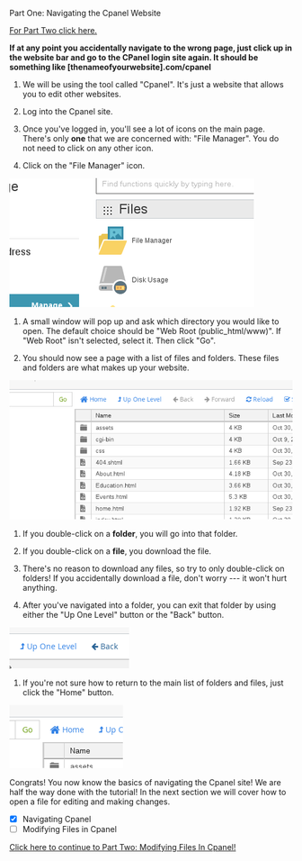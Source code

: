 Part One: Navigating the Cpanel Website

[For Part Two click here.](./02_Modifying_Files_In_Cpanel.md)

**If at any point you accidentally navigate to the wrong page, just click up in the website bar and go to the CPanel login site again. It should be something like [thenameofyourwebsite].com/cpanel**

1. We will be using the tool called "Cpanel". It's just a website that allows you to edit other websites.

1. Log into the Cpanel site.

1. Once you've logged in, you'll see a lot of icons on the main page. There's only **one** that we are concerned with: "File Manager". You do not need to click on any other icon.

1. Click on the "File Manager" icon.

  ![Image of File Manager](./images/FileManager.png)

1. A small window will pop up and ask which directory you would like to open. The default choice should be "Web Root (public_html/www)". If "Web Root" isn't selected, select it. Then click "Go".

1. You should now see a page with a list of files and folders. These files and folders are what makes up your website.

  ![Image of File List Overview](./images/FileListOverview.png)

1. If you double-click on a **folder**, you will go into that folder.

1. If you double-click on a **file**, you download the file.

1. There's no reason to download any files, so try to only double-click on folders! If you accidentally download a file, don't worry --- it won't hurt anything.

1. After you've navigated into a folder, you can exit that folder by using either the "Up One Level" button or the "Back" button.

  ![Image of Up and Back Navigation Buttons](./images/UpAndBack.png)

1. If you're not sure how to return to the main list of folders and files, just click the "Home" button.

  ![Image of Home](./images/Home.png)

Congrats! You now know the basics of navigating the Cpanel site! We are half the way done with the tutorial! In the next section we will cover how to open a file for editing and making changes.
- [x] Navigating Cpanel
- [ ] Modifying Files in Cpanel

[Click here to continue to Part Two: Modifying Files In Cpanel!](./02_Modifying_Files_In_Cpanel.md)
